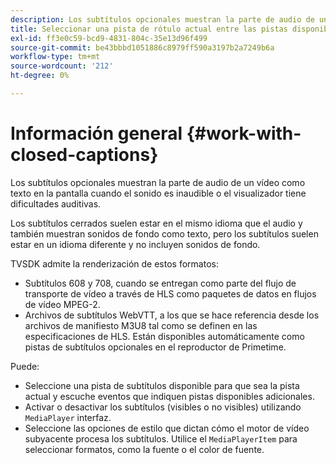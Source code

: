 ```yaml
---
description: Los subtítulos opcionales muestran la parte de audio de un vídeo como texto en la pantalla cuando el sonido es inaudible o el visualizador tiene dificultades auditivas.
title: Seleccionar una pista de rótulo actual entre las pistas disponibles
exl-id: ff3e0c59-bcd9-4831-804c-35e13d96f499
source-git-commit: be43bbbd1051886c8979ff590a3197b2a7249b6a
workflow-type: tm+mt
source-wordcount: '212'
ht-degree: 0%

---
```


# Información general {#work-with-closed-captions}

Los subtítulos opcionales muestran la parte de audio de un vídeo como texto en la pantalla cuando el sonido es inaudible o el visualizador tiene dificultades auditivas.

Los subtítulos cerrados suelen estar en el mismo idioma que el audio y también muestran sonidos de fondo como texto, pero los subtítulos suelen estar en un idioma diferente y no incluyen sonidos de fondo.

TVSDK admite la renderización de estos formatos:

* Subtítulos 608 y 708, cuando se entregan como parte del flujo de transporte de vídeo a través de HLS como paquetes de datos en flujos de vídeo MPEG-2.
* Archivos de subtítulos WebVTT, a los que se hace referencia desde los archivos de manifiesto M3U8 tal como se definen en las especificaciones de HLS. Están disponibles automáticamente como pistas de subtítulos opcionales en el reproductor de Primetime.

Puede:

* Seleccione una pista de subtítulos disponible para que sea la pista actual y escuche eventos que indiquen pistas disponibles adicionales.
* Activar o desactivar los subtítulos (visibles o no visibles) utilizando `MediaPlayer` interfaz.
* Seleccione las opciones de estilo que dictan cómo el motor de vídeo subyacente procesa los subtítulos. Utilice el `MediaPlayerItem` para seleccionar formatos, como la fuente o el color de fuente.
